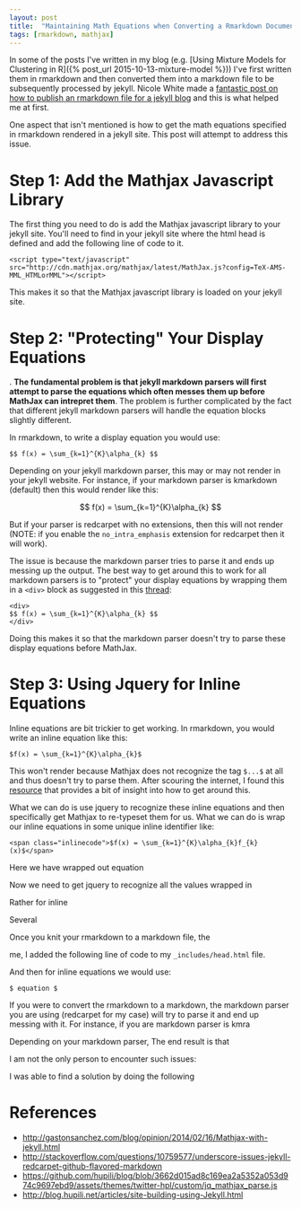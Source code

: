 ```yaml
---
layout: post
title:  "Maintaining Math Equations when Converting a Rmarkdown Document for a Jekyll Blog"
tags: [rmarkdown, mathjax]
---
```


In some of the posts I've written in my blog (e.g. [Using Mixture Models for Clustering in R]({% post_url 2015-10-13-mixture-model %})) I've first written them in rmarkdown and then converted them into a markdown file to be subsequently processed by jekyll. Nicole White made a [fantastic post on how to publish an rmarkdown file for a jekyll blog](http://nicolewhite.github.io/2015/02/07/r-blogging-with-rmarkdown-knitr-jekyll.html) and this is what helped me at first. 

One aspect that isn't mentioned is how to get the math equations specified in rmarkdown rendered in a jekyll site. This post will attempt to address this issue.

# Step 1: Add the Mathjax Javascript Library

The first thing you need to do is add the Mathjax javascript library to your jekyll site. You'll need to find in your jekyll site where the html head is defined and add the following line of code to it.

```
<script type="text/javascript" src="http://cdn.mathjax.org/mathjax/latest/MathJax.js?config=TeX-AMS-MML_HTMLorMML"></script>
```

This makes it so that the Mathjax javascript library is loaded on your jekyll site.

# Step 2: "Protecting" Your Display Equations

. **The fundamental problem is that jekyll markdown parsers will first attempt to parse the equations which often messes them up before MathJax can intrepret them**. The problem is further complicated by the fact that different jekyll markdown parsers will handle the equation blocks slightly different. 



In rmarkdown, to write a display equation you would use:

```
$$ f(x) = \sum_{k=1}^{K}\alpha_{k} $$
```

Depending on your jekyll markdown parser, this may or may not render in your jekyll website. For instance, if your markdown parser is kmarkdown (default) then this would render like this:

$$ f(x) = \sum_{k=1}^{K}\alpha_{k} $$

But if your parser is redcarpet with no extensions, then this will not render (NOTE: if you enable the `no_intra_emphasis` extension for redcarpet then it will work). 

The issue is because the markdown parser tries to parse it and ends up messing up the output. The best way to get around this to work for all markdown parsers is to "protect" your display equations by wrapping them in a `<div>` block as suggested in this [thread](http://stackoverflow.com/questions/10987992/using-mathjax-with-jekyll):

```
<div>
$$ f(x) = \sum_{k=1}^{K}\alpha_{k} $$
</div>
```

Doing this makes it so that the markdown parser doesn't try to parse these display equations before MathJax.

# Step 3: Using Jquery for Inline Equations

Inline equations are bit trickier to get working. In rmarkdown, you would write an inline equation like this:

```
$f(x) = \sum_{k=1}^{K}\alpha_{k}$
```

This won't render because Mathjax does not recognize the tag `$...$` at all and thus doesn't try to parse them. After scouring the internet, I found this [resource](http://blog.hupili.net/articles/site-building-using-Jekyll.html) that provides a bit of insight into how to get around this.

What we can do is use jquery to recognize these inline equations and then specifically get Mathjax to re-typeset them for us. What we can do is wrap our inline equations in some unique inline identifier like:

```
<span class="inlinecode">$f(x) = \sum_{k=1}^{K}\alpha_{k}f_{k}(x)$</span>
```

Here we have wrapped out equation 

Now we need to get jquery to recognize all the values wrapped in 

Rather for inline 


Several 

Once you knit your rmarkdown to a markdown file, the 

 me, I added the following line of code to my `_includes/head.html` file.


And then for inline equations we would use:

```
$ equation $
```

If you were to convert the rmarkdown to a markdown, the markdown parser you are using (redcarpet for my case) will try to parse it and end up messing with it. For instance, if you are markdown parser is kmra

Depending on your markdown parser, The end result is that 

I am not the only person to encounter such issues:


I was able to find a solution by doing the following

#

# References

* http://gastonsanchez.com/blog/opinion/2014/02/16/Mathjax-with-jekyll.html
* http://stackoverflow.com/questions/10759577/underscore-issues-jekyll-redcarpet-github-flavored-markdown
* https://github.com/hupili/blog/blob/3662d015ad8c169ea2a5352a053d974c9697ebd9/assets/themes/twitter-hpl/custom/jq_mathjax_parse.js
* http://blog.hupili.net/articles/site-building-using-Jekyll.html
